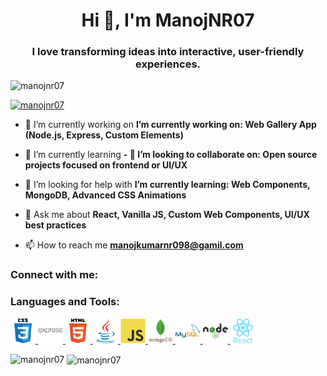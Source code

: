 <h1 align="center">Hi 👋, I'm ManojNR07</h1>
<h3 align="center">I love transforming ideas into interactive, user-friendly experiences.</h3>

<p align="left"> <img src="https://komarev.com/ghpvc/?username=manojnr07&label=Profile%20views&color=0e75b6&style=flat" alt="manojnr07" /> </p>

<p align="left"> <a href="https://github.com/ryo-ma/github-profile-trophy"><img src="https://github-profile-trophy.vercel.app/?username=manojnr07" alt="manojnr07" /></a> </p>

- 🔭 I’m currently working on **I’m currently working on: Web Gallery App (Node.js, Express, Custom Elements)**

- 🌱 I’m currently learning **- 💼 I’m looking to collaborate on: Open source projects focused on frontend or UI/UX**

- 🤝 I’m looking for help with **I’m currently learning: Web Components, MongoDB, Advanced CSS Animations**

- 💬 Ask me about **React, Vanilla JS, Custom Web Components, UI/UX best practices**

- 📫 How to reach me **manojkumarnr098@gamil.com**

<h3 align="left">Connect with me:</h3>
<p align="left">
</p>

<h3 align="left">Languages and Tools:</h3>
<p align="left"> <a href="https://www.w3schools.com/css/" target="_blank" rel="noreferrer"> <img src="https://raw.githubusercontent.com/devicons/devicon/master/icons/css3/css3-original-wordmark.svg" alt="css3" width="40" height="40"/> </a> <a href="https://expressjs.com" target="_blank" rel="noreferrer"> <img src="https://raw.githubusercontent.com/devicons/devicon/master/icons/express/express-original-wordmark.svg" alt="express" width="40" height="40"/> </a> <a href="https://www.w3.org/html/" target="_blank" rel="noreferrer"> <img src="https://raw.githubusercontent.com/devicons/devicon/master/icons/html5/html5-original-wordmark.svg" alt="html5" width="40" height="40"/> </a> <a href="https://www.java.com" target="_blank" rel="noreferrer"> <img src="https://raw.githubusercontent.com/devicons/devicon/master/icons/java/java-original.svg" alt="java" width="40" height="40"/> </a> <a href="https://developer.mozilla.org/en-US/docs/Web/JavaScript" target="_blank" rel="noreferrer"> <img src="https://raw.githubusercontent.com/devicons/devicon/master/icons/javascript/javascript-original.svg" alt="javascript" width="40" height="40"/> </a> <a href="https://www.mongodb.com/" target="_blank" rel="noreferrer"> <img src="https://raw.githubusercontent.com/devicons/devicon/master/icons/mongodb/mongodb-original-wordmark.svg" alt="mongodb" width="40" height="40"/> </a> <a href="https://www.mysql.com/" target="_blank" rel="noreferrer"> <img src="https://raw.githubusercontent.com/devicons/devicon/master/icons/mysql/mysql-original-wordmark.svg" alt="mysql" width="40" height="40"/> </a> <a href="https://nodejs.org" target="_blank" rel="noreferrer"> <img src="https://raw.githubusercontent.com/devicons/devicon/master/icons/nodejs/nodejs-original-wordmark.svg" alt="nodejs" width="40" height="40"/> </a> <a href="https://reactjs.org/" target="_blank" rel="noreferrer"> <img src="https://raw.githubusercontent.com/devicons/devicon/master/icons/react/react-original-wordmark.svg" alt="react" width="40" height="40"/> </a> </p>

<p><img align="left" src="https://github-readme-stats.vercel.app/api/top-langs?username=manojnr07&show_icons=true&locale=en&layout=compact" alt="manojnr07" /></p>

<p>&nbsp;<img align="center" src="https://github-readme-stats.vercel.app/api?username=manojnr07&show_icons=true&locale=en" alt="manojnr07" /></p>
